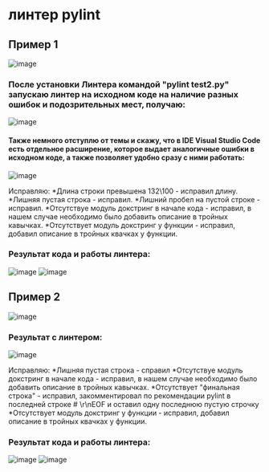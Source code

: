 # линтер pylint
## Пример 1
![image](https://github.com/cakelake1/Python-study/assets/93975834/3842720c-6059-462d-ba07-bbc4f4d31885)
### После установки Линтера командой "pylint test2.py" запускаю линтер на исходном коде на наличие разных ошибок и подозрительных мест, получаю:
![image](https://github.com/cakelake1/Python-study/assets/93975834/90146db4-0d73-478d-ba0c-76a93b5b3be4)
#### Также немного отступлю от темы и скажу, что в IDE Visual Studio Code есть отдельное расширение, которое выдает аналогичные ошибки в исходном коде, а также позволяет удобно сразу с ними работать:
![image](https://github.com/cakelake1/Python-study/assets/93975834/266d40e9-de95-4b16-90dc-8563624f386b)

Исправляю:
*Длина строки превышена 132\100 - исправил длину.
*Лишняя пустая строка - исправил.
*Лишний пробел на пустой строке - исправил.
*Отсутствуе модуль докстринг в начале кода - исправил, в нашем случае необходимо было добавить описание в тройных кавычках.
*Отсутствует модуль докстринг у функции - исправил, добавил описание в тройных квачках у функции.
### Результат кода и работы линтера:
![image](https://github.com/cakelake1/Python-study/assets/93975834/83e4f84f-508e-4ea2-8334-9b4e213b826a)
![image](https://github.com/cakelake1/Python-study/assets/93975834/589f9ff5-5d04-41a5-a970-5f66f96ca4d5)


## Пример 2
![image](https://github.com/cakelake1/Python-study/assets/93975834/827736d8-4ec7-4e82-a46b-9657696f0ef5)

### Результат с линтером:
![image](https://github.com/cakelake1/Python-study/assets/93975834/ae7a5757-101f-4483-955b-3ef6d6d2e0a3)


Исправляю:
*Лишняя пустая строка - справил
*Отсутствуе модуль докстринг в начале кода - исправил, в нашем случае необходимо было добавить описание в тройных кавычках.
*Отсутствует "финальная строка" - исправил, закомментировал по рекомендации pylint в последней строке # \r\nEOF и оставил одну последнюю пустую строчку
*Отсутствует модуль докстринг у функции - исправил, добавил описание в тройных квачках у функции.


### Результат кода и работы линтера:
![image](https://github.com/cakelake1/Python-study/assets/93975834/00ff67d5-0987-4c0b-8399-95eaedd290cd)
![image](https://github.com/cakelake1/Python-study/assets/93975834/8e45919c-0cb3-4108-afab-f5729e511ad2)










